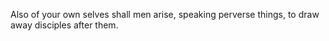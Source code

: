 Also of your own selves shall men arise, speaking perverse things, to draw away disciples after them.
